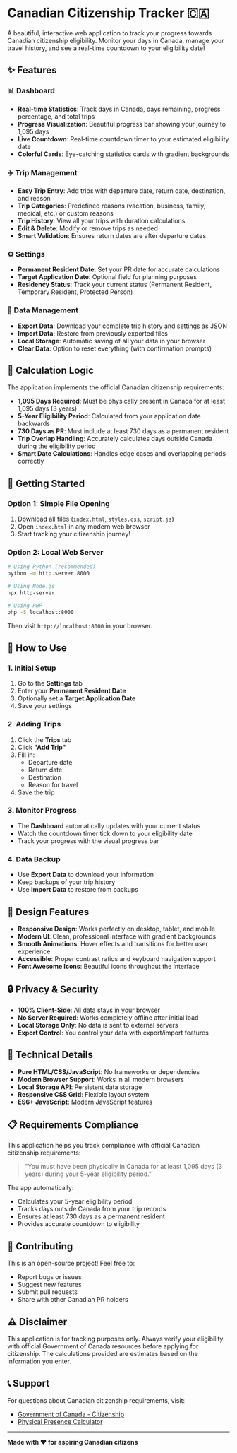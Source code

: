 # Canadian Citizenship Tracker 🇨🇦

A beautiful, interactive web application to track your progress towards Canadian citizenship eligibility. Monitor your days in Canada, manage your travel history, and see a real-time countdown to your eligibility date!

## ✨ Features

### 📊 Dashboard
- **Real-time Statistics**: Track days in Canada, days remaining, progress percentage, and total trips
- **Progress Visualization**: Beautiful progress bar showing your journey to 1,095 days
- **Live Countdown**: Real-time countdown timer to your estimated eligibility date
- **Colorful Cards**: Eye-catching statistics cards with gradient backgrounds

### ✈️ Trip Management
- **Easy Trip Entry**: Add trips with departure date, return date, destination, and reason
- **Trip Categories**: Predefined reasons (vacation, business, family, medical, etc.) or custom reasons
- **Trip History**: View all your trips with duration calculations
- **Edit & Delete**: Modify or remove trips as needed
- **Smart Validation**: Ensures return dates are after departure dates

### ⚙️ Settings
- **Permanent Resident Date**: Set your PR date for accurate calculations
- **Target Application Date**: Optional field for planning purposes
- **Residency Status**: Track your current status (Permanent Resident, Temporary Resident, Protected Person)

### 💾 Data Management
- **Export Data**: Download your complete trip history and settings as JSON
- **Import Data**: Restore from previously exported files
- **Local Storage**: Automatic saving of all your data in your browser
- **Clear Data**: Option to reset everything (with confirmation prompts)

## 🧮 Calculation Logic

The application implements the official Canadian citizenship requirements:

- **1,095 Days Required**: Must be physically present in Canada for at least 1,095 days (3 years)
- **5-Year Eligibility Period**: Calculated from your application date backwards
- **730 Days as PR**: Must include at least 730 days as a permanent resident
- **Trip Overlap Handling**: Accurately calculates days outside Canada during the eligibility period
- **Smart Date Calculations**: Handles edge cases and overlapping periods correctly

## 🚀 Getting Started

### Option 1: Simple File Opening
1. Download all files (`index.html`, `styles.css`, `script.js`)
2. Open `index.html` in any modern web browser
3. Start tracking your citizenship journey!

### Option 2: Local Web Server
```bash
# Using Python (recommended)
python -m http.server 8000

# Using Node.js
npx http-server

# Using PHP
php -S localhost:8000
```

Then visit `http://localhost:8000` in your browser.

## 📱 How to Use

### 1. Initial Setup
1. Go to the **Settings** tab
2. Enter your **Permanent Resident Date**
3. Optionally set a **Target Application Date**
4. Save your settings

### 2. Adding Trips
1. Click the **Trips** tab
2. Click **"Add Trip"**
3. Fill in:
   - Departure date
   - Return date
   - Destination
   - Reason for travel
4. Save the trip

### 3. Monitor Progress
- The **Dashboard** automatically updates with your current status
- Watch the countdown timer tick down to your eligibility date
- Track your progress with the visual progress bar

### 4. Data Backup
- Use **Export Data** to download your information
- Keep backups of your trip history
- Use **Import Data** to restore from backups

## 🎨 Design Features

- **Responsive Design**: Works perfectly on desktop, tablet, and mobile
- **Modern UI**: Clean, professional interface with gradient backgrounds
- **Smooth Animations**: Hover effects and transitions for better user experience
- **Accessible**: Proper contrast ratios and keyboard navigation support
- **Font Awesome Icons**: Beautiful icons throughout the interface

## 🔒 Privacy & Security

- **100% Client-Side**: All data stays in your browser
- **No Server Required**: Works completely offline after initial load
- **Local Storage Only**: No data is sent to external servers
- **Export Control**: You control your data with export/import features

## 🌟 Technical Details

- **Pure HTML/CSS/JavaScript**: No frameworks or dependencies
- **Modern Browser Support**: Works in all modern browsers
- **Local Storage API**: Persistent data storage
- **Responsive CSS Grid**: Flexible layout system
- **ES6+ JavaScript**: Modern JavaScript features

## 📋 Requirements Compliance

This application helps you track compliance with official Canadian citizenship requirements:

> "You must have been physically in Canada for at least 1,095 days (3 years) during your 5-year eligibility period."

The app automatically:
- Calculates your 5-year eligibility period
- Tracks days outside Canada from your trip records
- Ensures at least 730 days as a permanent resident
- Provides accurate countdown to eligibility

## 🤝 Contributing

This is an open-source project! Feel free to:
- Report bugs or issues
- Suggest new features
- Submit pull requests
- Share with other Canadian PR holders

## ⚠️ Disclaimer

This application is for tracking purposes only. Always verify your eligibility with official Government of Canada resources before applying for citizenship. The calculations provided are estimates based on the information you enter.

## 📞 Support

For questions about Canadian citizenship requirements, visit:
- [Government of Canada - Citizenship](https://www.canada.ca/en/immigration-refugees-citizenship/services/canadian-citizenship.html)
- [Physical Presence Calculator](https://eservices.cic.gc.ca/rescalc/resCalcStartNew.do)

---

**Made with ❤️ for aspiring Canadian citizens**

